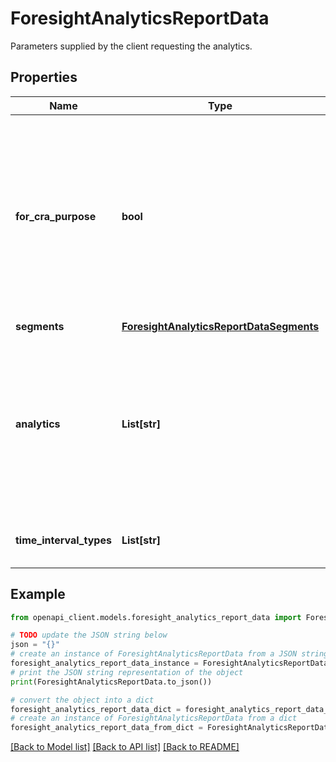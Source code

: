 # ForesightAnalyticsReportData

Parameters supplied by the client requesting the analytics.

## Properties

Name | Type | Description | Notes
------------ | ------------- | ------------- | -------------
**for_cra_purpose** | **bool** | Field to indicate if the requested report is for CRA or NONCRA. For small business lending or other similar business use cases, pass the value as “true” for purposes of this field. | 
**segments** | [**ForesightAnalyticsReportDataSegments**](ForesightAnalyticsReportDataSegments.md) |  | [optional] 
**analytics** | **List[str]** | Analytics information for the requested report. The allowed values are benchmarking &amp; forecasting. If it is null, default to benchmarking and forecasting | [optional] 
**time_interval_types** | **List[str]** | Requested time interval for attribute values. | [optional] 

## Example

```python
from openapi_client.models.foresight_analytics_report_data import ForesightAnalyticsReportData

# TODO update the JSON string below
json = "{}"
# create an instance of ForesightAnalyticsReportData from a JSON string
foresight_analytics_report_data_instance = ForesightAnalyticsReportData.from_json(json)
# print the JSON string representation of the object
print(ForesightAnalyticsReportData.to_json())

# convert the object into a dict
foresight_analytics_report_data_dict = foresight_analytics_report_data_instance.to_dict()
# create an instance of ForesightAnalyticsReportData from a dict
foresight_analytics_report_data_from_dict = ForesightAnalyticsReportData.from_dict(foresight_analytics_report_data_dict)
```
[[Back to Model list]](../README.md#documentation-for-models) [[Back to API list]](../README.md#documentation-for-api-endpoints) [[Back to README]](../README.md)


